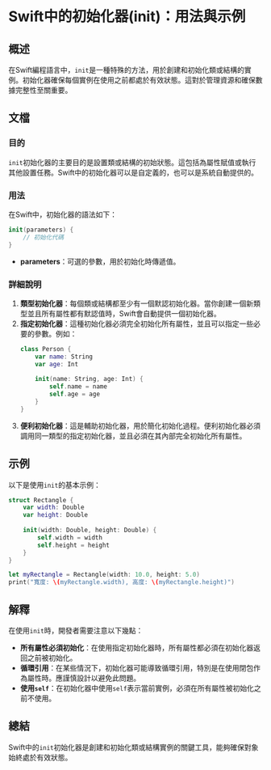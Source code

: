 <!--
Meta Description: # Swift中的初始化器(init)：用法與示例 ## 概述 在Swift編程語言中，`init`是一種特殊的方法，用於創建和初始化類或結構的實例。初始化器確保每個實例在使用之前都處於有效狀態。這對於管理資源和確保數據完整性至關重要。 ## 文檔 ### 目的 `init`初始化器的主要目的是設置...
Meta Keywords: init, self, width, height, var
-->

# Swift中的初始化器(init)：用法與示例

## 概述
在Swift編程語言中，`init`是一種特殊的方法，用於創建和初始化類或結構的實例。初始化器確保每個實例在使用之前都處於有效狀態。這對於管理資源和確保數據完整性至關重要。

## 文檔
### 目的
`init`初始化器的主要目的是設置類或結構的初始狀態。這包括為屬性賦值或執行其他設置任務。Swift中的初始化器可以是自定義的，也可以是系統自動提供的。

### 用法
在Swift中，初始化器的語法如下：
```swift
init(parameters) {
    // 初始化代碼
}
```
- **parameters**：可選的參數，用於初始化時傳遞值。

### 詳細說明
1. **類型初始化器**：每個類或結構都至少有一個默認初始化器。當你創建一個新類型並且所有屬性都有默認值時，Swift會自動提供一個初始化器。
2. **指定初始化器**：這種初始化器必須完全初始化所有屬性，並且可以指定一些必要的參數。例如：
   ```swift
   class Person {
       var name: String
       var age: Int
       
       init(name: String, age: Int) {
           self.name = name
           self.age = age
       }
   }
   ```
3. **便利初始化器**：這是輔助初始化器，用於簡化初始化過程。便利初始化器必須調用同一類型的指定初始化器，並且必須在其內部完全初始化所有屬性。

## 示例
以下是使用`init`的基本示例：
```swift
struct Rectangle {
    var width: Double
    var height: Double
    
    init(width: Double, height: Double) {
        self.width = width
        self.height = height
    }
}

let myRectangle = Rectangle(width: 10.0, height: 5.0)
print("寬度: \(myRectangle.width), 高度: \(myRectangle.height)")
```

## 解釋
在使用`init`時，開發者需要注意以下幾點：
- **所有屬性必須初始化**：在使用指定初始化器時，所有屬性都必須在初始化器返回之前被初始化。
- **循環引用**：在某些情況下，初始化器可能導致循環引用，特別是在使用閉包作為屬性時。應謹慎設計以避免此問題。
- **使用`self`**：在初始化器中使用`self`表示當前實例，必須在所有屬性被初始化之前不使用。

## 總結
Swift中的`init`初始化器是創建和初始化類或結構實例的關鍵工具，能夠確保對象始終處於有效狀態。